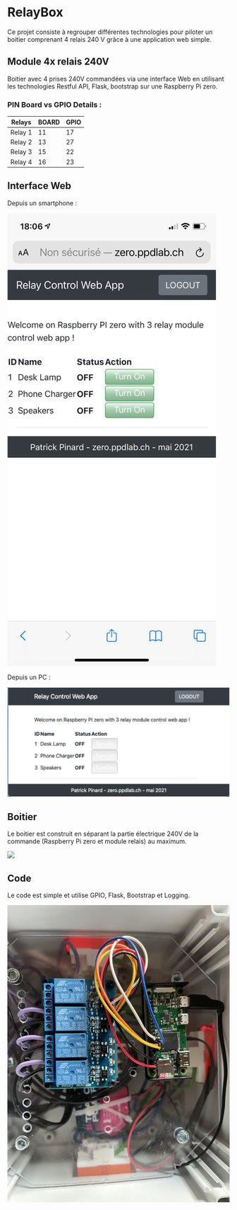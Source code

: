 # RelayBox

Ce projet consiste à regrouper différentes technologies pour piloter un boitier comprenant 4 relais 240 V grâce à une application web simple.


## Module 4x relais 240V
Boitier avec 4 prises 240V commandées via une interface Web en utilisant les technologies Restful API, Flask, bootstrap sur une Raspberry Pi zero.

### PIN Board vs GPIO Details :

| Relays  | BOARD  | GPIO |
|---------|--------|------|
| Relay 1 |     11 |  17  |
| Relay 2 |     13 |  27  |
| Relay 3 |     15 |  22  |
| Relay 4 |     16 |  23  |



## Interface Web

Depuis un smartphone :

![](images/RelayControlApp.png)

Depuis un PC :

![](images/RelayControlAppPC.png)

## Boitier
Le boitier est construit en séparant la partie électrique 240V de la commande (Raspberry Pi zero et module relais) au maximum.

![](images/MonsterBorgV1.png)


## Code
Le code est simple et utilise GPIO, Flask, Bootstrap et Logging.

![](images/relaymodule.jpg)


